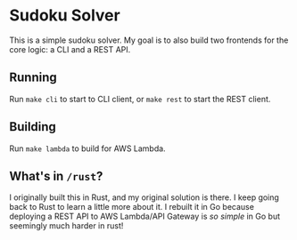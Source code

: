 # Sudoku Solver
This is a simple sudoku solver. My goal is to also build two frontends for the core logic: a CLI and a REST API.

## Running
Run `make cli` to start to CLI client, or `make rest` to start the REST client.

## Building
Run `make lambda` to build for AWS Lambda.

## What's in `/rust`?
I originally built this in Rust, and my original solution is there. I keep going back to Rust to learn a little more about it. I rebuilt it in Go because deploying a REST API to AWS Lambda/API Gateway is _so simple_ in Go but seemingly much harder in rust!